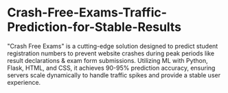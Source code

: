 # Crash-Free-Exams-Traffic-Prediction-for-Stable-Results
"Crash Free Exams" is a cutting-edge solution designed to predict student registration numbers to prevent website crashes during peak periods like result declarations & exam form submissions. Utilizing ML with Python, Flask, HTML, and CSS, it achieves 90-95% prediction accuracy, ensuring servers scale dynamically to handle traffic spikes and provide a stable user experience. 
